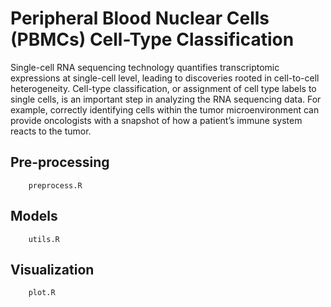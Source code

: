# Peripheral Blood Nuclear Cells (PBMCs) Cell-Type Classification

Single-cell RNA sequencing technology quantifies transcriptomic expressions at single-cell level, leading to discoveries rooted in cell-to-cell heterogeneity. Cell-type classification, or assignment of cell type labels to single cells, is an important step in analyzing the RNA sequencing data. For example, correctly identifying cells within the tumor microenvironment can provide oncologists with a snapshot of how a patient’s immune system reacts to the tumor.

## Pre-processing ##

~~~
    preprocess.R
~~~

## Models ##
 
~~~
    utils.R
~~~

## Visualization ##

~~~
    plot.R
~~~ 
